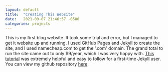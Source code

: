 ```yaml
---
layout: default
title:  "Creating This Website"
date:   2021-09-07 21:46:57 -0500
categories: projects
---
```

This is my first blog website. It took some trial and error, but I managed to get it website up and running. I used GitHub Pages and Jekyll to create the site, and I used namecheap.com to get the '.com' domain. The grand total to run the site came out to only $9/year, which I was very happy with. [This tutorial](https://devblast.com/b/create-a-static-websiteblog-with-jekyll-and-github-pages) was extremely helpful and easy to follow for a first-time Jekyll user. You can view my github repository [here](https://github.com/dstanecki/dstanecki.github.io).

